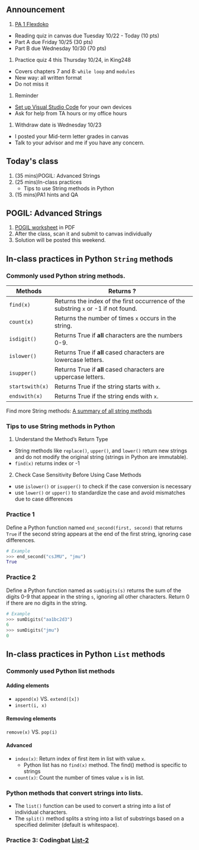 ## Announcement
1. [PA 1 Flexdoko](https://w3.cs.jmu.edu/cs149/f24/pa/pa1/)
- Reading quiz in canvas due Tuesday 10/22 - Today (10 pts)
- Part A due Friday 10/25 (30 pts)
- Part B due Wednesday 10/30 (70 pts)
1. Practice quiz 4 this Thursday 10/24, in King248
- Covers chapters 7 and 8: `while loop` and `modules`
- New way: all written format
- Do not miss it
1. Reminder
- [Set up Visual Studio Code]((https://w3.cs.jmu.edu/cs149/f24/info/vscode/)) for your own devices
- Ask for help from TA hours or my office hours
1. Withdraw date is Wednesday 10/23
- I posted your Mid-term letter grades in canvas
- Talk to your advisor and me if you have any concern.

## Today's class
1. (35 mins)POGIL: Advanced Strings
2. (25 mins)In-class practices
   - Tips to use String methods in Python
3. (15 mins)PA1 hints and QA

## POGIL: Advanced Strings
1. [POGIL worksheet](pogil_sheet\Act09-ListString_Student.pdf) in PDF
2. After the class, scan it and submit to canvas individually
3. Solution will be posted this weekend.

## In-class practices in Python `String` methods

### Commonly used Python string methods.

| Methods	      | Returns ?	|
| -----------     | --------------- |
|`find(x)`   | Returns the index of the first occurrence of the substring `x` or -1 if not found. |
|`count(x)`  | Returns the number of times `x` occurs in the string. |
|`isdigit()` | Returns True if **all** characters are the numbers 0-9.|
|`islower()` | Returns True if **all** cased characters are lowercase letters.|
|`isupper()` | Returns True if **all** cased characters are uppercase letters.|
|`startswith(x)` | Returns True if the string starts with `x`.|
|`endswith(x)` | Returns True if the string ends with `x`.|

Find more String methods: [A summary of all string methods](https://docs.python.org/3/library/stdtypes.html#string-methods)

### Tips to use String methods in Python
1. Understand the Method’s Return Type
- String methods like `replace()`, `upper()`, and `lower()` return new strings and do not modify the original string (strings in Python are immutable).
- `find(x)` returns index or -1
2. Check Case Sensitivity Before Using Case Methods
- use `islower()` or `isupper()` to check if the case conversion is necessary
- use `lower()` or `upper()` to standardize the case and avoid mismatches due to case differences

### Practice 1
Define a Python function named `end_second(first, second)` that returns `True` if the second string appears at the end of the first string, ignoring case differences.

```py
# Example
>>> end_second("csJMU", "jmu")
True
```

### Practice 2
Define a Python function named as `sumDigits(s)` returns the sum of the digits 0-9 that appear in the string `s`, ignoring all other characters. Return 0 if there are no digits in the string.

```py
# Example
>>> sumDigits("aa1bc2d3")
6
>>> sumDigits("jmu")
0
```

## In-class practices in Python `List` methods

### Commonly used Python list methods
#### Adding elements
- `append(x)` VS. `extend([x])`
- `insert(i, x)`
#### Removing elements
`remove(x)` VS. `pop(i)`
#### Advanced
- `index(x)`: Return index of first item in list with value `x`.
  - Python list has no `find(x)` method. The find() method is specific to strings
- `count(x)`: Count the number of times value `x` is in list.

### Python methods that convert strings into lists.
- The `list()` function can be used to convert a string into a list of individual characters.
- The `split()` method splits a string into a list of substrings based on a specified delimiter (default is whitespace).

### Practice 3: Codingbat [List-2](https://codingbat.com/python/List-2)
